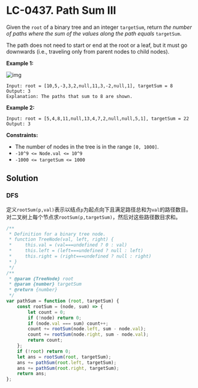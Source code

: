 # LC-0437. Path Sum III

Given the `root` of a binary tree and an integer `targetSum`, return _the number of paths where the sum of the values along the path equals_ `targetSum`.

The path does not need to start or end at the root or a leaf, but it must go downwards (i.e., traveling only from parent nodes to child nodes).

**Example 1:**

![img](https://assets.leetcode.com/uploads/2021/04/09/pathsum3-1-tree.jpg)

```
Input: root = [10,5,-3,3,2,null,11,3,-2,null,1], targetSum = 8
Output: 3
Explanation: The paths that sum to 8 are shown.
```

**Example 2:**

```
Input: root = [5,4,8,11,null,13,4,7,2,null,null,5,1], targetSum = 22
Output: 3
```

**Constraints:**

-   The number of nodes in the tree is in the range `[0, 1000]`.
-   `-10^9 <= Node.val <= 10^9`
-   `-1000 <= targetSum <= 1000`

## Solution

### DFS

定义`rootSum(p,val)`表示以结点`p`为起点向下且满足路径总和为`val`的路径数目。对二叉树上每个节点求`rootSum(p,targetSum)`，然后对这些路径数目求和。

```javascript
/**
 * Definition for a binary tree node.
 * function TreeNode(val, left, right) {
 *     this.val = (val===undefined ? 0 : val)
 *     this.left = (left===undefined ? null : left)
 *     this.right = (right===undefined ? null : right)
 * }
 */
/**
 * @param {TreeNode} root
 * @param {number} targetSum
 * @return {number}
 */
var pathSum = function (root, targetSum) {
    const rootSum = (node, sum) => {
        let count = 0;
        if (!node) return 0;
        if (node.val === sum) count++;
        count += rootSum(node.left, sum - node.val);
        count += rootSum(node.right, sum - node.val);
        return count;
    };
    if (!root) return 0;
    let ans = rootSum(root, targetSum);
    ans += pathSum(root.left, targetSum);
    ans += pathSum(root.right, targetSum);
    return ans;
};
```
